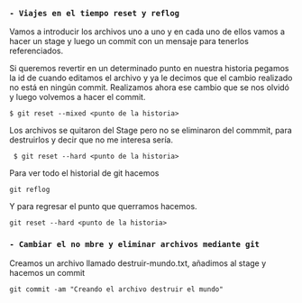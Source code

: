 ###  `- Viajes en el tiempo reset y reflog`

Vamos a introducir los archivos uno a uno y en cada uno de ellos vamos a hacer un stage y luego un commit con un mensaje para tenerlos referenciados.

Si queremos revertir en un determinado punto en nuestra historia pegamos la id de cuando editamos el archivo y ya le decimos que el cambio realizado no está en ningún commit. Realizamos ahora ese cambio que se nos olvidó y luego volvemos a hacer el commit.

``
$ git reset --mixed <punto de la historia>
``

Los archivos se quitaron del Stage pero no se eliminaron del commmit, para destruirlos y decir que no me interesa sería.

`` 
$ git reset --hard <punto de la historia>
``

Para ver todo el historial de git hacemos

``git reflog``

Y para regresar el punto que querramos hacemos.

``git reset --hard <punto de la historia>``

###  `- Cambiar el no mbre y eliminar archivos mediante git`

Creamos un archivo llamado destruir-mundo.txt, añadimos al stage y hacemos un commit

``git commit -am "Creando el archivo destruir el mundo"``